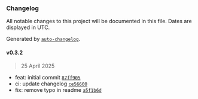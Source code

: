 ### Changelog

All notable changes to this project will be documented in this file. Dates are displayed in UTC.

Generated by [`auto-changelog`](https://github.com/CookPete/auto-changelog).

#### v0.3.2

> 25 April 2025

- feat: initial commit [`87ff905`](https://github.com/datr-tech/db-entity/commit/87ff9057dbe27aa48757fc5195b4b07a6868aad4)
- ci: update changelog [`ce56600`](https://github.com/datr-tech/db-entity/commit/ce56600cd1c052c3d489e2f556cc2d74ac945953)
- fix: remove typo in readme [`a5f1b6d`](https://github.com/datr-tech/db-entity/commit/a5f1b6d5131dde3b4b294e1937650b10efe05e31)
